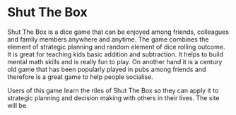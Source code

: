 # Shut The Box
Shut The Box is a dice game that can be enjoyed among friends, colleagues and family members anywhere and anytime. The game combines the element of strategic planning and random element of dice rolling outcome. It is great for teaching kids basic addition and subtraction. It helps to build mental math skills and is really fun to play. On another hand it is a century old game that has been popularly played in pubs among friends and therefore is a great game to help people socialise. 

Users of this game learn the riles of Shut The Box so they can apply it to strategic planning and decision making with others in their lives. The site will be 
